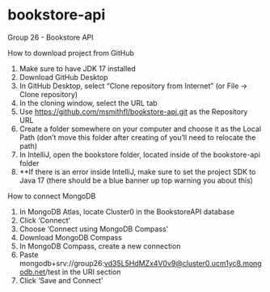 # bookstore-api
Group 26 - Bookstore API

How to download project from GitHub
1.	Make sure to have JDK 17 installed
2.	Download GitHub Desktop
3.	In GitHub Desktop, select “Clone repository from Internet” (or File -> Clone repository)
4.	In the cloning window, select the URL tab
5.	Use https://github.com/msmithfl/bookstore-api.git as the Repository URL
6.	Create a folder somewhere on your computer and choose it as the Local Path (don’t move this folder after creating of you’ll need to relocate the path)
7.	In IntelliJ, open the bookstore folder, located inside of the bookstore-api folder
8.	**If there is an error inside IntelliJ, make sure to set the project SDK to Java 17 (there should be a blue banner up top warning you about this)


How to connect MongoDB
1.	In MongoDB Atlas, locate Cluster0 in the BookstoreAPI database
2.	Click ‘Connect’
3.	Choose ‘Connect using MongoDB Compass’
4.	Download MongoDB Compass
5.	In MongoDB Compass, create a new connection
6.	Paste mongodb+srv://group26:vd35L5HdMZx4V0v9@cluster0.ucm1yc8.mongodb.net/test in the URI section
7.	Click ‘Save and Connect’
